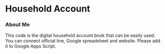 # Household Account

### About Me
This code is the digital household account book that can be easily used.
You can connect official line, Google spreadsheet and website.
Please add it to Google Apps Script.